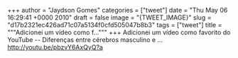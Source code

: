 
+++
author = "Jaydson Gomes"
categories = ["tweet"]
date = "Thu May 06 16:29:41 +0000 2010"
draft = false
image = "{TWEET_IMAGE}"
slug = "d17b2321ec426ad71c07a5134f0cfd505047b8b3"
tags = ["tweet"]
title = """Adicionei um vídeo como f..."""
+++
Adicionei um vídeo como favorito do YouTube -- Diferenças entre cérebros masculino  e ... http://youtu.be/pbzvY6AxQyQ?a
